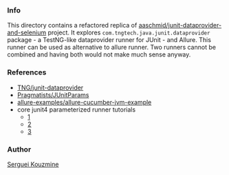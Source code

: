 ### Info

This directory contains a refactored replica of [aaschmid/junit-dataprovider-and-selenium](https://github.com/aaschmid/junit-dataprovider-and-selenium) project.
It explores `com.tngtech.java.junit.dataprovider` package - a TestNG-like dataprovider runner for JUnit - and Allure.
This runner can be used as alternative to allure runner. 
Two runners cannot be combined and having both would not make much sense anyway.

### References
 * [TNG/junit-dataprovider](https://github.com/TNG/junit-dataprovider) 
 * [Pragmatists/JUnitParams](https://github.com/Pragmatists/JUnitParam://github.com/Pragmatists/JUnitParams)
 * [allure-examples/allure-cucumber-jvm-example](https://github.com/allure-examples/allure-cucumber-jvm-example) 
 * core junit4 parameterized runner tutorials
   * [1](https://www.tutorialspoint.com/junit/junit_parameterized_test.htm)
   * [2](https://www.mkyong.com/unittest/junit-4-tutorial-6-parameterized-test/)
   * [3](https://github.com/junit-team/junit4/wiki/Parameterized-tests)

### Author
[Serguei Kouzmine](kouzmine_serguei@yahoo.com)
